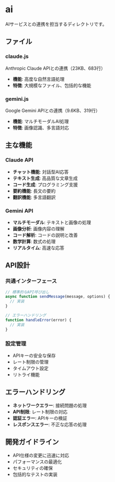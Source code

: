 # ai

AIサービスとの連携を担当するディレクトリです。

## ファイル

### claude.js
Anthropic Claude APIとの連携（23KB、683行）
- **機能**: 高度な自然言語処理
- **特徴**: 大規模なファイル、包括的な機能

### gemini.js
Google Gemini APIとの連携（9.6KB、319行）
- **機能**: マルチモーダルAI処理
- **特徴**: 画像認識、多言語対応

## 主な機能

### Claude API
- **チャット機能**: 対話型AI応答
- **テキスト生成**: 高品質な文章生成
- **コード生成**: プログラミング支援
- **要約機能**: 長文の要約
- **翻訳機能**: 多言語翻訳

### Gemini API
- **マルチモーダル**: テキストと画像の処理
- **画像分析**: 画像内容の理解
- **コード解析**: コードの説明と改善
- **数学計算**: 数式の処理
- **リアルタイム**: 高速な応答

## API設計

### 共通インターフェース
```javascript
// 標準的なAPI呼び出し
async function sendMessage(message, options) {
  // 実装
}

// エラーハンドリング
function handleError(error) {
  // 実装
}
```

### 設定管理
- APIキーの安全な保存
- レート制限の管理
- タイムアウト設定
- リトライ機能

## エラーハンドリング

- **ネットワークエラー**: 接続問題の処理
- **API制限**: レート制限の対応
- **認証エラー**: APIキーの検証
- **レスポンスエラー**: 不正な応答の処理

## 開発ガイドライン

- API仕様の変更に迅速に対応
- パフォーマンスの最適化
- セキュリティの確保
- 包括的なテストの実装
